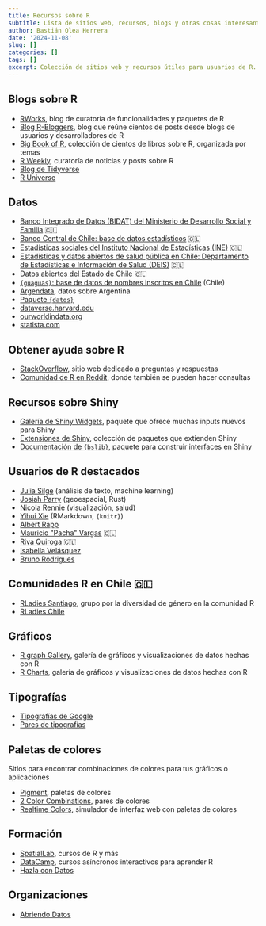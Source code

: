 ```yaml
---
title: Recursos sobre R
subtitle: Lista de sitios web, recursos, blogs y otras cosas interesantes sobre R que uso/consulto frecuentemente
author: Bastián Olea Herrera
date: '2024-11-08'
slug: []
categories: []
tags: []
excerpt: Colección de sitios web y recursos útiles para usuarios de R. Incluye sitios desde donde obtener datos, blogs de usuarios de R, sitios útiles para visualización de datos, y más.
---
```


## Blogs sobre R
- [RWorks](https://rworks.dev/), blog de curatoría de funcionalidades y paquetes de R
- [Blog R-Bloggers](https://www.r-bloggers.com/), blog que reúne cientos de posts desde blogs de usuarios y desarrolladores de R
- [Big Book of R](https://www.bigbookofr.com/index.html#live-stats), colección de cientos de libros sobre R, organizada por temas
- [R Weekly](https://rweekly.org), curatoría de noticias y posts sobre R
- [Blog de Tidyverse](https://www.tidyverse.org/blog/)
- [R Universe](https://r-universe.dev/search)


## Datos
- [Banco Integrado de Datos (BIDAT) del Ministerio de Desarrollo Social y Familia](https://bidat.midesof.cl/) 🇨🇱
- [Banco Central de Chile: base de datos estadísticos](https://si3.bcentral.cl/siete) 🇨🇱
- [Estadísticas sociales del Instituto Nacional de Estadísticas (INE)](https://www.ine.gob.cl/estadisticas/) 🇨🇱
- [Estadísticas y datos abiertos de salud pública en Chile: Departamento de Estadísticas e Información de Salud (DEIS)](https://deis.minsal.cl/#estadisticas) 🇨🇱
- [Datos abiertos del Estado de Chile](https://datos.gob.cl) 🇨🇱
- [`{guaguas}`: base de datos de nombres inscritos en Chile](https://rivaquiroga.github.io/guaguas/index.html) (Chile)
- [Argendata](https://argendata.fund.ar), datos sobre Argentina
- [Paquete `{datos}`](https://cienciadedatos.github.io/datos/)
- [dataverse.harvard.edu](https://dataverse.harvard.edu/)
- [ourworldindata.org](https://ourworldindata.org/)
- [statista.com](https://es.statista.com/)


## Obtener ayuda sobre R
- [StackOverflow](https://stackoverflow.com/collectives/r-language), sitio web dedicado a preguntas y respuestas
- [Comunidad de R en Reddit](https://www.reddit.com/r/rstats), donde también se pueden hacer consultas


## Recursos sobre Shiny
- [Galería de Shiny Widgets](http://shinyapps.dreamrs.fr/shinyWidgets/), paquete que ofrece muchas inputs nuevos para Shiny
- [Extensiones de Shiny](https://github.com/nanxstats/awesome-shiny-extensions), colección de paquetes que extienden Shiny
- [Documentación de `{bslib}`](https://rstudio.github.io/bslib/index.html), paquete para construir interfaces en Shiny


## Usuarios de R destacados
- [Julia Silge](https://juliasilge.com) (análisis de texto, machine learning)
- [Josiah Parry](https://josiahparry.com) (geoespacial, Rust)
- [Nicola Rennie](https://nrennie.rbind.io) (visualización, salud)
- [Yihui Xie](https://yihui.org/en/) (RMarkdown, `{knitr}`)
- [Albert Rapp](https://albert-rapp.de/blog)
- [Mauricio "Pacha" Vargas](https://pacha.dev/blog/) 🇨🇱
- [Riva Quiroga](https://rivaquiroga.cl/ahora/) 🇨🇱
- [Isabella Velásquez](https://ivelasq.rbind.io) 
- [Bruno Rodrigues](https://www.brodrigues.co)


## Comunidades R en Chile 🇨🇱
- [RLadies Santiago](https://www.meetup.com/rladies-scl/), grupo por la diversidad de género en la comunidad R
- [RLadies Chile](https://linktr.ee/rladieschile) 


## Gráficos
- [R graph Gallery](https://www.r-graph-gallery.com/), galería de gráficos y visualizaciones de datos hechas con R
- [R Charts](https://r-charts.com/es/), galería de gráficos y visualizaciones de datos hechas con R


## Tipografías
- [Tipografías de Google](https://fonts.google.com/)
- [Pares de tipografías](https://www.fontpair.co/all)


## Paletas de colores
Sitios para encontrar combinaciones de colores para tus gráficos o aplicaciones
- [Pigment](https://pigment.shapefactory.co), paletas de colores
- [2 Color Combinations](https://2colors.colorion.co), pares de colores
- [Realtime Colors](https://www.realtimecolors.com), simulador de interfaz web con paletas de colores


## Formación
- [SpatialLab](https://spatiallab.cl), cursos de R y más
- [DataCamp](https://www.datacamp.com), cursos asíncronos interactivos para aprender R
- [Hazla con Datos](https://hazlacondatos.com)


## Organizaciones
- [Abriendo Datos](https://www.abriendodatos.org)

